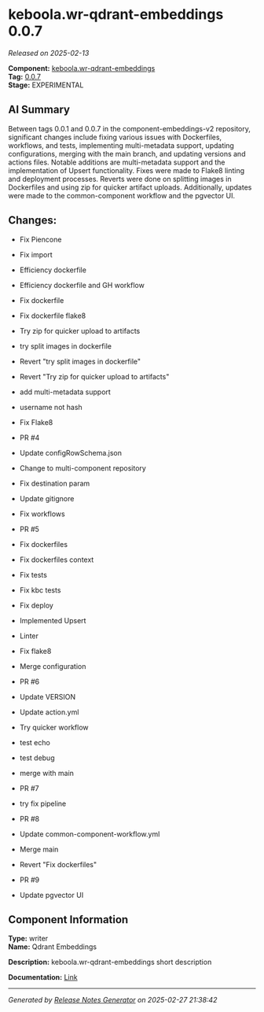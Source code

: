 # keboola.wr-qdrant-embeddings 0.0.7

_Released on 2025-02-13_

**Component:** [keboola.wr-qdrant-embeddings](https://github.com/keboola/component-embeddings-v2)  
**Tag:** [0.0.7](https://github.com/keboola/component-embeddings-v2/releases/tag/0.0.7)  
**Stage:** EXPERIMENTAL  


## AI Summary
Between tags 0.0.1 and 0.0.7 in the component-embeddings-v2 repository, significant changes include fixing various issues with Dockerfiles, workflows, and tests, implementing multi-metadata support, updating configurations, merging with the main branch, and updating versions and actions files. Notable additions are multi-metadata support and the implementation of Upsert functionality. Fixes were made to Flake8 linting and deployment processes. Reverts were done on splitting images in Dockerfiles and using zip for quicker artifact uploads. Additionally, updates were made to the common-component workflow and the pgvector UI.



## Changes:



- Fix Piencone 




- Fix import 




- Efficiency dockerfile 




- Efficiency dockerfile and GH workflow 






- Fix dockerfile 




- Fix dockerfile flake8 




- Try zip for quicker upload to artifacts 




- try split images in dockerfile 




- Revert "try split images in dockerfile" 




- Revert "Try zip for quicker upload to artifacts" 




- add multi-metadata support 




- username not hash 




- Fix Flake8 






- PR #4 




- Update configRowSchema.json 




- Change to multi-component repository 




- Fix destination param 




- Update gitignore 




- Fix workflows 






- PR #5 








- Fix dockerfiles 






- Fix dockerfiles context 






- Fix tests 




- Fix kbc tests 




- Fix deploy 






- Implemented Upsert 




- Linter 




- Fix flake8 




- Merge configuration 




- PR #6 




- Update VERSION 






- Update action.yml 








- Try quicker workflow 




- test echo 




- test debug 






- merge with main 




- PR #7 




- try fix pipeline 




- PR #8 








- Update common-component-workflow.yml 
















- Merge main 






- Revert "Fix dockerfiles" 






- PR #9 








- Update pgvector UI 












## Component Information
**Type:** writer  
**Name:** Qdrant Embeddings  

**Description:** keboola.wr-qdrant-embeddings short description  


**Documentation:** [Link](https://github.com/keboola/component-embeddings-v2/blob/master/README.md)  



---
_Generated by [Release Notes Generator](https://github.com/keboola/release-notes-generator) on 2025-02-27 21:38:42_ 